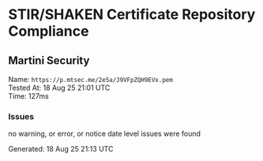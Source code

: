 # STIR/SHAKEN Certificate Repository Compliance

## Martini Security

Name: `https://p.mtsec.me/2e5a/J9VFpZQH9EVx.pem`\
Tested At: 18 Aug 25 21:01 UTC\
Time: 127ms

### Issues

no warning, or error, or notice date level issues were found

Generated: 18 Aug 25 21:13 UTC